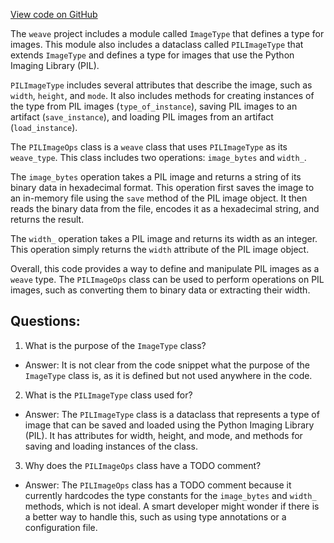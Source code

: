 [View code on GitHub](https://github.com/wandb/weave/weave/ops_primitives/image.py)

The `weave` project includes a module called `ImageType` that defines a type for images. This module also includes a dataclass called `PILImageType` that extends `ImageType` and defines a type for images that use the Python Imaging Library (PIL). 

`PILImageType` includes several attributes that describe the image, such as `width`, `height`, and `mode`. It also includes methods for creating instances of the type from PIL images (`type_of_instance`), saving PIL images to an artifact (`save_instance`), and loading PIL images from an artifact (`load_instance`). 

The `PILImageOps` class is a `weave` class that uses `PILImageType` as its `weave_type`. This class includes two operations: `image_bytes` and `width_`. 

The `image_bytes` operation takes a PIL image and returns a string of its binary data in hexadecimal format. This operation first saves the image to an in-memory file using the `save` method of the PIL image object. It then reads the binary data from the file, encodes it as a hexadecimal string, and returns the result. 

The `width_` operation takes a PIL image and returns its width as an integer. This operation simply returns the `width` attribute of the PIL image object. 

Overall, this code provides a way to define and manipulate PIL images as a `weave` type. The `PILImageOps` class can be used to perform operations on PIL images, such as converting them to binary data or extracting their width.
## Questions: 
 1. What is the purpose of the `ImageType` class?
- Answer: It is not clear from the code snippet what the purpose of the `ImageType` class is, as it is defined but not used anywhere in the code.

2. What is the `PILImageType` class used for?
- Answer: The `PILImageType` class is a dataclass that represents a type of image that can be saved and loaded using the Python Imaging Library (PIL). It has attributes for width, height, and mode, and methods for saving and loading instances of the class.

3. Why does the `PILImageOps` class have a TODO comment?
- Answer: The `PILImageOps` class has a TODO comment because it currently hardcodes the type constants for the `image_bytes` and `width_` methods, which is not ideal. A smart developer might wonder if there is a better way to handle this, such as using type annotations or a configuration file.